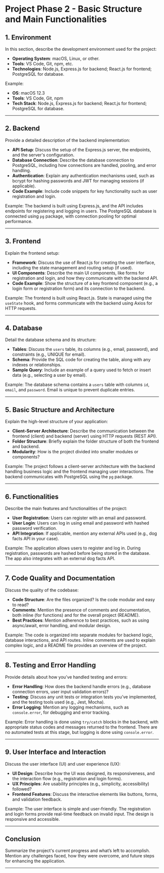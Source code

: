 # Project Phase 2 - Basic Structure and Main Functionalities

## 1. Environment

In this section, describe the development environment used for the project:
- **Operating System**: macOS, Linux, or other.
- **Tools**: VS Code, Git, npm, etc.
- **Technologies**: Node.js, Express.js for backend; React.js for frontend; PostgreSQL for database.

Example:
- **OS**: macOS 12.3
- **Tools**: VS Code, Git, npm
- **Tech Stack**: Node.js, Express.js for backend; React.js for frontend; PostgreSQL for database.

---

## 2. Backend

Provide a detailed description of the backend implementation:
- **API Setup**: Discuss the setup of the Express.js server, the endpoints, and the server's configuration.
- **Database Connection**: Describe the database connection to PostgreSQL, including how connections are handled, pooling, and error handling.
- **Authentication**: Explain any authentication mechanisms used, such as bcrypt for hashing passwords and JWT for managing sessions (if applicable).
- **Code Example**: Include code snippets for key functionality such as user registration and login.

Example:
The backend is built using Express.js, and the API includes endpoints for registering and logging in users. The PostgreSQL database is connected using `pg` package, with connection pooling for optimal performance.

---

## 3. Frontend

Explain the frontend setup:
- **Framework**: Discuss the use of React.js for creating the user interface, including the state management and routing setup (if used).
- **UI Components**: Describe the main UI components, like forms for registration and login, and how they communicate with the backend API.
- **Code Example**: Show the structure of a key frontend component (e.g., a login form or registration form) and its connection to the backend.

Example:
The frontend is built using React.js. State is managed using the `useState` hook, and forms communicate with the backend using Axios for HTTP requests.

---

## 4. Database

Detail the database schema and its structure:
- **Tables**: Discuss the `users` table, its columns (e.g., email, password), and constraints (e.g., UNIQUE for email).
- **Schema**: Provide the SQL code for creating the table, along with any indexes or relationships.
- **Sample Query**: Include an example of a query used to fetch or insert data (e.g., selecting a user by email).

Example:
The database schema contains a `users` table with columns `id`, `email`, and `password`. Email is unique to prevent duplicate entries.

---

## 5. Basic Structure and Architecture

Explain the high-level structure of your application:
- **Client-Server Architecture**: Describe the communication between the frontend (client) and backend (server) using HTTP requests (REST API).
- **Folder Structure**: Briefly explain the folder structure of both the frontend and backend.
- **Modularity**: How is the project divided into smaller modules or components?

Example:
The project follows a client-server architecture with the backend handling business logic and the frontend managing user interactions. The backend communicates with PostgreSQL using the `pg` package.

---

## 6. Functionalities

Describe the main features and functionalities of the project:
- **User Registration**: Users can register with an email and password.
- **User Login**: Users can log in using email and password with hashed password verification.
- **API Integration**: If applicable, mention any external APIs used (e.g., dog facts API in your case).

Example:
The application allows users to register and log in. During registration, passwords are hashed before being stored in the database. The app also integrates with an external dog facts API.

---

## 7. Code Quality and Documentation

Discuss the quality of the codebase:
- **Code Structure**: Are the files organized? Is the code modular and easy to read?
- **Comments**: Mention the presence of comments and documentation, both inline (for functions) and for the overall project (README).
- **Best Practices**: Mention adherence to best practices, such as using async/await, error handling, and modular design.

Example:
The code is organized into separate modules for backend logic, database interactions, and API routes. Inline comments are used to explain complex logic, and a README file provides an overview of the project.

---

## 8. Testing and Error Handling

Provide details about how you’ve handled testing and errors:
- **Error Handling**: How does the backend handle errors (e.g., database connection errors, user input validation errors)?
- **Testing**: Discuss any unit tests or integration tests you’ve implemented, and the testing tools used (e.g., Jest, Mocha).
- **Error Logging**: Mention any logging mechanisms, such as `console.error`, for debugging and error tracking.

Example:
Error handling is done using `try/catch` blocks in the backend, with appropriate status codes and messages returned to the frontend. There are no automated tests at this stage, but logging is done using `console.error`.

---

## 9. User Interface and Interaction

Discuss the user interface (UI) and user experience (UX):
- **UI Design**: Describe how the UI was designed, its responsiveness, and the interaction flow (e.g., registration and login forms).
- **UX Principles**: Are usability principles (e.g., simplicity, accessibility) followed?
- **Frontend Features**: Discuss the interactive elements like buttons, forms, and validation feedback.

Example:
The user interface is simple and user-friendly. The registration and login forms provide real-time feedback on invalid input. The design is responsive and accessible.

---

## Conclusion

Summarize the project's current progress and what’s left to accomplish. Mention any challenges faced, how they were overcome, and future steps for enhancing the application.

---

